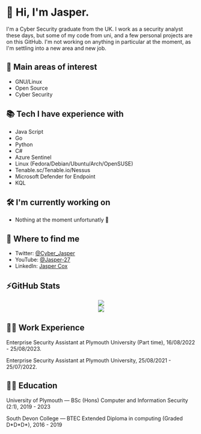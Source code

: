 # 👋 Hi, I'm Jasper. 

I'm a Cyber Security graduate from the UK. I work as a security analyst these days, but some of my code from uni, and a few personal projects are on this GitHub. I'm not working on anything in particular at the moment, as I'm settling into a new area and new job.


## 🤔 Main areas of interest 
- GNU/Linux 
- Open Source 
- Cyber Security

## 📚 Tech I have experience with 
- Java Script 
- Go
- Python 
- C#
- Azure Sentinel
- Linux (Fedora/Debian/Ubuntu/Arch/OpenSUSE) 
- Tenable.sc/Tenable.io/Nessus 
- Microsoft Defender for Endpoint
- KQL 

 
## 🛠 I'm currently working on
- Nothing at the moment unfortunatly 🤷

## 🔭 Where to find me
- Twitter: [@Cyber_Jasper](https://twitter.com/Cyber_Jasper)
- YouTube: [@Jasper-27](https://www.youtube.com/@jasper-27)
- LinkedIn: [Jasper Cox](https://www.linkedin.com/in/jasper-cox-258b42154/) 

<!--
 
 📚 I'm currently Learning
- Golang 
- Azure
- Log analytics with KQL -->

## ⚡GitHub Stats
<!-- Stats -->
<!-- Credit to https://github.com/anuraghazra/github-readme-stats -->
<!-- Themes: https://github.com/anuraghazra/github-readme-stats/blob/master/themes/README.md -->
 <div align="middle">
    <img src="https://github-readme-stats.vercel.app/api/?username=jasper-27&count_private=true&show_icons=true&theme=monokai" />
    <br>
    <img src="https://github-readme-stats.vercel.app/api/top-langs/?username=jasper-27&exclude_repo=iTeamProject&count_private=true&hide=css,HTML&langs_count=5&theme=monokai" />

</div> 

## 🧑‍💻 Work Experience 

Enterprise Security Assistant at Plymouth University (Part time), 16/08/2022 - 25/08/2023. 

Enterprise Security Assistant at Plymouth University, 25/08/2021 - 25/07/2022. 


## 👨‍🏫 Education

University of Plymouth — BSc (Hons) Computer and Information Security (2:1), 2019 - 2023

South Devon College — BTEC Extended Diploma in computing (Graded D\*D\*D\*), 2016 - 2019



